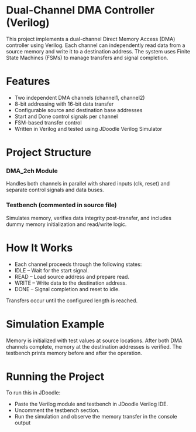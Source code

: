 # Dual-Channel DMA Controller (Verilog)
This project implements a dual-channel Direct Memory Access (DMA) controller using Verilog. Each channel can independently read data from a source memory and write it to a destination address. The system uses Finite State Machines (FSMs) to manage transfers and signal completion.

# Features
- Two independent DMA channels (channel1, channel2)
- 8-bit addressing with 16-bit data transfer
- Configurable source and destination base addresses
- Start and Done control signals per channel
- FSM-based transfer control
- Written in Verilog and tested using JDoodle Verilog Simulator

# Project Structure
### DMA_2ch Module
Handles both channels in parallel with shared inputs (clk, reset) and separate control signals and data buses.
### Testbench (commented in source file)
Simulates memory, verifies data integrity post-transfer, and includes dummy memory initialization and read/write logic.

# How It Works
- Each channel proceeds through the following states:
- IDLE – Wait for the start signal.
- READ – Load source address and prepare read.
- WRITE – Write data to the destination address.
- DONE – Signal completion and reset to idle.

Transfers occur until the configured length is reached.

# Simulation Example
Memory is initialized with test values at source locations.
After both DMA channels complete, memory at the destination addresses is verified.
The testbench prints memory before and after the operation.

# Running the Project
To run this in JDoodle:
- Paste the Verilog module and testbench in JDoodle Verilog IDE.
- Uncomment the testbench section.
- Run the simulation and observe the memory transfer in the console output
